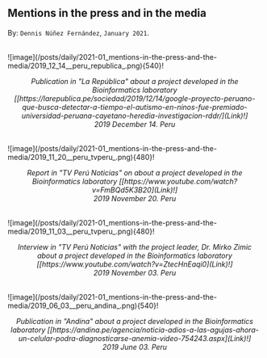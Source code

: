 
## Mentions in the press and in the media ##

By: ```Dennis Núñez Fernández```, ```January 2021```.


<br>
![image](/posts/daily/2021-01_mentions-in-the-press-and-the-media/2019_12_14__peru_republica_.png){540}!
<p style="text-align:center;"><i>Publication in "La República" about a project developed in the Bioinformatics laboratory [[https://larepublica.pe/sociedad/2019/12/14/google-proyecto-peruano-que-busca-detectar-a-tiempo-el-autismo-en-ninos-fue-premiado-universidad-peruana-cayetano-heredia-investigacion-rddr/](Link)!] <br> 2019 December 14. Peru</i></p>
<br>
![image](/posts/daily/2021-01_mentions-in-the-press-and-the-media/2019_11_20__peru_tvperu_.png){480}!
<p style="text-align:center;"><i>Report in "TV Perú Noticias" on about a project developed in the Bioinformatics laboratory [[https://www.youtube.com/watch?v=FmBQd5K3B20](Link)!] <br> 2019 November 20. Peru</i></p>
<br>
![image](/posts/daily/2021-01_mentions-in-the-press-and-the-media/2019_11_03__peru_tvperu_.png){480}!
<p style="text-align:center;"><i>Interview in "TV Perú Noticias" with the project leader, Dr. Mirko Zimic about a project developed in the Bioinformatics laboratory [[https://www.youtube.com/watch?v=ZtecHnEaqi0](Link)!] <br> 2019 November 03. Peru</i></p>
<br>
![image](/posts/daily/2021-01_mentions-in-the-press-and-the-media/2019_06_03__peru_andina_.png){540}!
<p style="text-align:center;"><i>Publication in "Andina" about a project developed in the Bioinformatics laboratory [[https://andina.pe/agencia/noticia-adios-a-las-agujas-ahora-un-celular-podra-diagnosticarse-anemia-video-754243.aspx](Link)!] <br> 2019 June 03. Peru</i></p>
<br>

